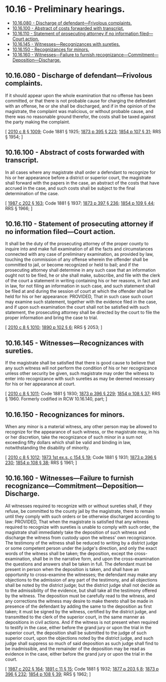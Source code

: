 # 10.16 - Preliminary hearings.
* [10.16.080 - Discharge of defendant—Frivolous complaints.](#1016080---discharge-of-defendantfrivolous-complaints)
* [10.16.100 - Abstract of costs forwarded with transcript.](#1016100---abstract-of-costs-forwarded-with-transcript)
* [10.16.110 - Statement of prosecuting attorney if no information filed—Court action.](#1016110---statement-of-prosecuting-attorney-if-no-information-filedcourt-action)
* [10.16.145 - Witnesses—Recognizances with sureties.](#1016145---witnessesrecognizances-with-sureties)
* [10.16.150 - Recognizances for minors.](#1016150---recognizances-for-minors)
* [10.16.160 - Witnesses—Failure to furnish recognizance—Commitment—Deposition—Discharge.](#1016160---witnessesfailure-to-furnish-recognizancecommitmentdepositiondischarge)
## 10.16.080 - Discharge of defendant—Frivolous complaints.
If it should appear upon the whole examination that no offense has been committed, or that there is not probable cause for charging the defendant with an offense, he or she shall be discharged, and if in the opinion of the magistrate, the complaint was malicious, or without probable cause, and there was no reasonable ground therefor, the costs shall be taxed against the party making the complaint.

\[ [2010 c 8 § 1009](https://lawfilesext.leg.wa.gov/biennium/2009-10/Pdf/Bills/Session%20Laws/Senate/6239-S.SL.pdf?cite=2010%20c%208%20§%201009); Code 1881 § 1925; [1873 p 395 § 223](https://leg.wa.gov/CodeReviser/Pages/session_laws.aspx?cite=1873%20p%20395%20§%20223); [1854 p 107 § 31](https://leg.wa.gov/CodeReviser/Pages/session_laws.aspx?cite=1854%20p%20107%20§%2031); RRS § 1954; \]

## 10.16.100 - Abstract of costs forwarded with transcript.
In all cases where any magistrate shall order a defendant to recognize for his or her appearance before a district or superior court, the magistrate shall forward with the papers in the case, an abstract of the costs that have accrued in the case, and such costs shall be subject to the final determination of the case.

\[ [1987 c 202 § 163](https://leg.wa.gov/CodeReviser/documents/sessionlaw/1987c202.pdf?cite=1987%20c%20202%20§%20163); Code 1881 § 1937; [1873 p 397 § 236](https://leg.wa.gov/CodeReviser/Pages/session_laws.aspx?cite=1873%20p%20397%20§%20236); [1854 p 109 § 44](https://leg.wa.gov/CodeReviser/Pages/session_laws.aspx?cite=1854%20p%20109%20§%2044); RRS § 1966; \]

## 10.16.110 - Statement of prosecuting attorney if no information filed—Court action.
It shall be the duty of the prosecuting attorney of the proper county to inquire into and make full examination of all the facts and circumstances connected with any case of preliminary examination, as provided by law, touching the commission of any offense wherein the offender shall be committed to jail, or become recognized or held to bail; and if the prosecuting attorney shall determine in any such case that an information ought not to be filed, he or she shall make, subscribe, and file with the clerk of the court a statement in writing containing his or her reasons, in fact and in law, for not filing an information in such case, and such statement shall be filed at and during the session of court at which the offender shall be held for his or her appearance: PROVIDED, That in such case such court may examine such statement, together with the evidence filed in the case, and if upon such examination the court shall not be satisfied with such statement, the prosecuting attorney shall be directed by the court to file the proper information and bring the case to trial.

\[ [2010 c 8 § 1010](https://lawfilesext.leg.wa.gov/biennium/2009-10/Pdf/Bills/Session%20Laws/Senate/6239-S.SL.pdf?cite=2010%20c%208%20§%201010); [1890 p 102 § 6](https://leg.wa.gov/CodeReviser/documents/sessionlaw/1890pam6.pdf#page=102?cite=1890%20p%20102%20§%206); RRS § 2053; \]

## 10.16.145 - Witnesses—Recognizances with sureties.
If the magistrate shall be satisfied that there is good cause to believe that any such witness will not perform the condition of his or her recognizance unless other security be given, such magistrate may order the witness to enter into recognizance with such sureties as may be deemed necessary for his or her appearance at court.

\[ [2010 c 8 § 1011](https://lawfilesext.leg.wa.gov/biennium/2009-10/Pdf/Bills/Session%20Laws/Senate/6239-S.SL.pdf?cite=2010%20c%208%20§%201011); Code 1881 § 1930; [1873 p 396 § 229](https://leg.wa.gov/CodeReviser/Pages/session_laws.aspx?cite=1873%20p%20396%20§%20229); [1854 p 108 § 37](https://leg.wa.gov/CodeReviser/Pages/session_laws.aspx?cite=1854%20p%20108%20§%2037); RRS § 1960. Formerly codified in RCW  10.16.140, part; \]

## 10.16.150 - Recognizances for minors.
When any minor is a material witness, any other person may be allowed to recognize for the appearance of such witness, or the magistrate may, in his or her discretion, take the recognizance of such minor in a sum not exceeding fifty dollars which shall be valid and binding in law, notwithstanding the disability of minority.

\[ [2010 c 8 § 1012](https://lawfilesext.leg.wa.gov/biennium/2009-10/Pdf/Bills/Session%20Laws/Senate/6239-S.SL.pdf?cite=2010%20c%208%20§%201012); [1973 1st ex.s. c 154 § 19](https://leg.wa.gov/CodeReviser/documents/sessionlaw/1973ex1c154.pdf?cite=1973%201st%20ex.s.%20c%20154%20§%2019); Code 1881 § 1931; [1873 p 396 § 230](https://leg.wa.gov/CodeReviser/Pages/session_laws.aspx?cite=1873%20p%20396%20§%20230); [1854 p 108 § 38](https://leg.wa.gov/CodeReviser/Pages/session_laws.aspx?cite=1854%20p%20108%20§%2038); RRS § 1961; \]

## 10.16.160 - Witnesses—Failure to furnish recognizance—Commitment—Deposition—Discharge.
All witnesses required to recognize with or without sureties shall, if they refuse, be committed to the county jail by the magistrate, there to remain until they comply with such orders or be otherwise discharged according to law: PROVIDED, That when the magistrate is satisfied that any witness required to recognize with sureties is unable to comply with such order, the magistrate shall immediately take the deposition of such witness and discharge the witness from custody upon the witness' own recognizance. The testimony of the witness shall be reduced to writing by a district judge or some competent person under the judge's direction, and only the exact words of the witness shall be taken; the deposition, except the cross-examination, shall be in the narrative form, and upon the cross-examination the questions and answers shall be taken in full. The defendant must be present in person when the deposition is taken, and shall have an opportunity to cross-examine the witnesses; the defendant may make any objections to the admission of any part of the testimony, and all objections shall be noted by the district judge; but the district judge shall not decide as to the admissibility of the evidence, but shall take all the testimony offered by the witness. The deposition must be carefully read to the witness, and any corrections the witness may desire to make thereto shall be made in presence of the defendant by adding the same to the deposition as first taken; it must be signed by the witness, certified by the district judge, and transmitted to the clerk of the superior court, in the same manner as depositions in civil actions. And if the witness is not present when required to testify in the case, either before the grand jury or upon the trial in the superior court, the deposition shall be submitted to the judge of such superior court, upon the objections noted by the district judge, and such judge shall suppress so much of said deposition as such judge shall find to be inadmissible, and the remainder of the deposition may be read as evidence in the case, either before the grand jury or upon the trial in the court.

\[ [1987 c 202 § 164](https://leg.wa.gov/CodeReviser/documents/sessionlaw/1987c202.pdf?cite=1987%20c%20202%20§%20164); [1891 c 11 § 15](https://leg.wa.gov/CodeReviser/documents/sessionlaw/1891c11.pdf?cite=1891%20c%2011%20§%2015); Code 1881 § 1932; [1877 p 203 § 8](https://leg.wa.gov/CodeReviser/Pages/session_laws.aspx?cite=1877%20p%20203%20§%208); [1873 p 396 § 232](https://leg.wa.gov/CodeReviser/Pages/session_laws.aspx?cite=1873%20p%20396%20§%20232); [1854 p 108 § 39](https://leg.wa.gov/CodeReviser/Pages/session_laws.aspx?cite=1854%20p%20108%20§%2039); RRS § 1962; \]

